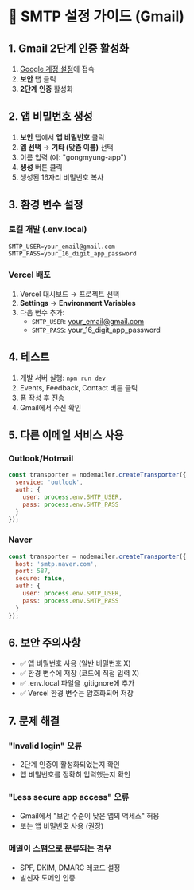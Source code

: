 # 📧 SMTP 설정 가이드 (Gmail)

## 1. Gmail 2단계 인증 활성화

1. [Google 계정 설정](https://myaccount.google.com/)에 접속
2. **보안** 탭 클릭
3. **2단계 인증** 활성화

## 2. 앱 비밀번호 생성

1. **보안** 탭에서 **앱 비밀번호** 클릭
2. **앱 선택** → **기타 (맞춤 이름)** 선택
3. 이름 입력 (예: "gongmyung-app")
4. **생성** 버튼 클릭
5. 생성된 16자리 비밀번호 복사

## 3. 환경 변수 설정

### 로컬 개발 (.env.local)
```env
SMTP_USER=your_email@gmail.com
SMTP_PASS=your_16_digit_app_password
```

### Vercel 배포
1. Vercel 대시보드 → 프로젝트 선택
2. **Settings** → **Environment Variables**
3. 다음 변수 추가:
   - `SMTP_USER`: your_email@gmail.com
   - `SMTP_PASS`: your_16_digit_app_password

## 4. 테스트

1. 개발 서버 실행: `npm run dev`
2. Events, Feedback, Contact 버튼 클릭
3. 폼 작성 후 전송
4. Gmail에서 수신 확인

## 5. 다른 이메일 서비스 사용

### Outlook/Hotmail
```javascript
const transporter = nodemailer.createTransporter({
  service: 'outlook',
  auth: {
    user: process.env.SMTP_USER,
    pass: process.env.SMTP_PASS
  }
});
```

### Naver
```javascript
const transporter = nodemailer.createTransporter({
  host: 'smtp.naver.com',
  port: 587,
  secure: false,
  auth: {
    user: process.env.SMTP_USER,
    pass: process.env.SMTP_PASS
  }
});
```

## 6. 보안 주의사항

- ✅ 앱 비밀번호 사용 (일반 비밀번호 X)
- ✅ 환경 변수에 저장 (코드에 직접 입력 X)
- ✅ .env.local 파일을 .gitignore에 추가
- ✅ Vercel 환경 변수는 암호화되어 저장

## 7. 문제 해결

### "Invalid login" 오류
- 2단계 인증이 활성화되었는지 확인
- 앱 비밀번호를 정확히 입력했는지 확인

### "Less secure app access" 오류
- Gmail에서 "보안 수준이 낮은 앱의 액세스" 허용
- 또는 앱 비밀번호 사용 (권장)

### 메일이 스팸으로 분류되는 경우
- SPF, DKIM, DMARC 레코드 설정
- 발신자 도메인 인증
